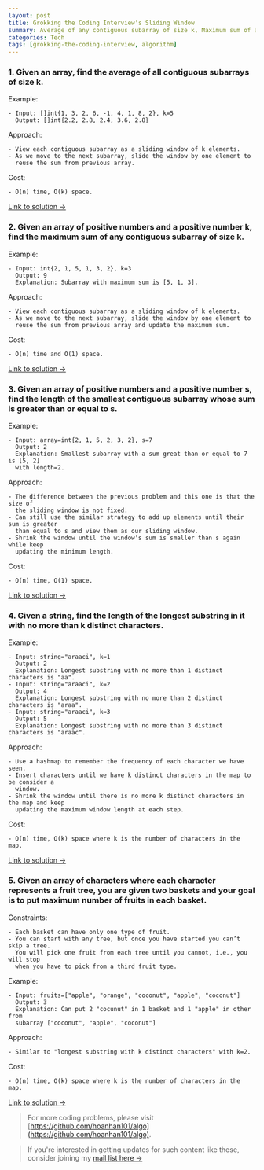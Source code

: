```yaml
---
layout: post
title: Grokking the Coding Interview's Sliding Window
summary: Average of any contiguous subarray of size k, Maximum sum of any contiguous subarray of size k, Smallest subarray with a given sum, Longest substring with k distinct characters, Fruits into baskets
categories: Tech
tags: [grokking-the-coding-interview, algorithm]
---
```


### 1. Given an array, find the average of all contiguous subarrays of size k.

Example:
```
- Input: []int{1, 3, 2, 6, -1, 4, 1, 8, 2}, k=5
  Output: []int{2.2, 2.8, 2.4, 3.6, 2.8}
```

Approach:
```
- View each contiguous subarray as a sliding window of k elements.
- As we move to the next subarray, slide the window by one element to
  reuse the sum from previous array.
```

Cost:
```
- O(n) time, O(k) space.
```

[Link to solution →](https://github.com/hoanhan101/algo/blob/master/gtci/avg_subarray_test.go)

### 2. Given an array of positive numbers and a positive number k, find the maximum sum of any contiguous subarray of size k.

Example:
```
- Input: int{2, 1, 5, 1, 3, 2}, k=3
  Output: 9
  Explanation: Subarray with maximum sum is [5, 1, 3].
```

Approach:
```
- View each contiguous subarray as a sliding window of k elements.
- As we move to the next subarray, slide the window by one element to
  reuse the sum from previous array and update the maximum sum.
```

Cost:
```
- O(n) time and O(1) space.
```

[Link to solution →](https://github.com/hoanhan101/algo/blob/master/gtci/max_subarray_test.go)

### 3. Given an array of positive numbers and a positive number s, find the length of the smallest contiguous subarray whose sum is greater than or equal to s.

Example:
```
- Input: array=int{2, 1, 5, 2, 3, 2}, s=7
  Output: 2
  Explanation: Smallest subarray with a sum great than or equal to 7 is [5, 2]
  with length=2.
```

Approach:
```
- The difference between the previous problem and this one is that the size of
  the sliding window is not fixed.
- Can still use the similar strategy to add up elements until their sum is greater
  than equal to s and view them as our sliding window.
- Shrink the window until the window's sum is smaller than s again while keep
  updating the minimum length.
```

Cost:
```
- O(n) time, O(1) space.
```

[Link to solution →](https://github.com/hoanhan101/algo/blob/master/leetcode/valid_palindrome_test.go)


### 4. Given a string, find the length of the longest substring in it with no more than k distinct characters.

Example:
```
- Input: string="araaci", k=1
  Output: 2
  Explanation: Longest substring with no more than 1 distinct characters is "aa".
- Input: string="araaci", k=2
  Output: 4
  Explanation: Longest substring with no more than 2 distinct characters is "araa".
- Input: string="araaci", k=3
  Output: 5
  Explanation: Longest substring with no more than 3 distinct characters is "araac".
```

Approach:
```
- Use a hashmap to remember the frequency of each character we have seen.
- Insert characters until we have k distinct characters in the map to be consider a
  window.
- Shrink the window until there is no more k distinct characters in the map and keep
  updating the maximum window length at each step.
```

Cost:
```
- O(n) time, O(k) space where k is the number of characters in the map.
```

[Link to solution →](https://github.com/hoanhan101/algo/blob/master/gtci/longest_substring_k_distinct_test.go)

### 5. Given an array of characters where each character represents a fruit tree, you are given two baskets and your goal is to put maximum number of fruits in each basket.

Constraints:
```
- Each basket can have only one type of fruit.
- You can start with any tree, but once you have started you can’t skip a tree.
  You will pick one fruit from each tree until you cannot, i.e., you will stop
  when you have to pick from a third fruit type.
```

Example:
```
- Input: fruits=["apple", "orange", "coconut", "apple", "coconut"]
  Output: 3
  Explanation: Can put 2 "cocunut" in 1 basket and 1 "apple" in other from
  subarray ["coconut", "apple", "coconut"]
```

Approach:
```
- Similar to "longest substring with k distinct characters" with k=2.
```

Cost:
```
- O(n) time, O(k) space where k is the number of characters in the map.
```

[Link to solution →](https://github.com/hoanhan101/algo/blob/master/gtci/fruits_baskets_test.go)

> For more coding problems, please visit
  [https://github.com/hoanhan101/algo](https://github.com/hoanhan101/algo).

> If you're interested in getting updates for such content like these, consider
  joining my [mail list here →](https://tinyletter.com/hoanhan)

